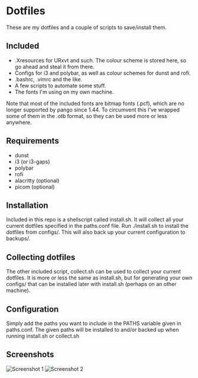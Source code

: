 # Dotfiles

These are my dotfiles and a couple of scripts to save/install them. 

## Included
 - .Xresources for URxvt and such. The colour scheme is stored here, so go ahead and steal it from there.
 - Configs for i3 and polybar, as well as colour schemes for dunst and rofi.
 - .bashrc, .vimrc and the like.
 - A few scripts to automate some stuff. 
 - The fonts I'm using on my own machine.


Note that most of the included fonts are bitmap fonts (.pcf), which are no longer supported by pango since 1.44. To circumvent this I've wrapped some of them in the .otb format, so they can be used more or less anywhere.
  
## Requirements
 - dunst
 - i3 (or i3-gaps)
 - polybar
 - rofi
 - alacritty (optional)
 - picom (optional)

## Installation
Included in this repo is a shellscript called install.sh. It will collect all your current dotfiles specified in the paths.conf file. Run ./install.sh to install the dotfiles from configs/. This will also back up your current configuration to backups/.

## Collecting dotfiles
The other included script, collect.sh can be used to collect your current dotfiles. It is more or less the same as install.sh, but for generating your own configs/ that can be installed later with install.sh (perhaps on an other machine). 

## Configuration
Simply add the paths you want to include in the PATHS variable given in paths.conf. The given paths will be installed to and/or backed up when running install.sh or collect.sh

## Screenshots
![Screenshot 1](https://i.imgur.com/yOupBQH.jpg "")
![Screenshot 2](https://i.imgur.com/fFfrfcu.jpg "")


